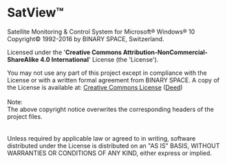 # SatView™
Satellite Monitoring &amp; Control System for Microsoft® Windows® 10<br />
Copyright© 1992-2016 by BINARY SPACE, Switzerland.

Licensed under the '**Creative Commons Attribution-NonCommercial-ShareAlike 4.0 International**' License (the 'License').

You may not use any part of this project except in compliance with the License or with a written formal agreement from BINARY SPACE.
A copy of the License is available at: [Creative Commons License](http://creativecommons.org/licenses/by-nc-sa/4.0/legalcode) ([Deed](Copyright%20Deed%20(CC%20BY-NC-SA%204.0).png))
<br />  
Note:<br />
The above copyright notice overwrites the corresponding headers of the project files.<br />
<br />  
Unless required by applicable law or agreed to in writing, software distributed under the License is distributed on an "AS IS" BASIS, WITHOUT WARRANTIES OR CONDITIONS OF ANY KIND, either express or implied.
